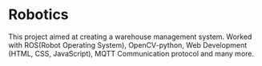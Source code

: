 # Robotics 

This project aimed at creating a warehouse management system. 
Worked with ROS(Robot Operating System), OpenCV-python, Web Development (HTML, CSS, JavaScript), MQTT Communication protocol and many more.
  
